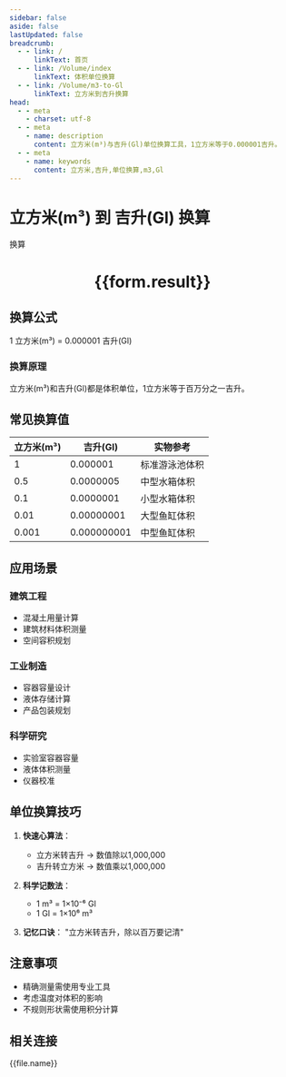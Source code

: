 ```yaml
---
sidebar: false
aside: false
lastUpdated: false
breadcrumb:
  - - link: /
      linkText: 首页
  - - link: /Volume/index
      linkText: 体积单位换算
  - - link: /Volume/m3-to-Gl
      linkText: 立方米到吉升换算
head:
  - - meta
    - charset: utf-8
  - - meta
    - name: description
      content: 立方米(m³)与吉升(Gl)单位换算工具，1立方米等于0.000001吉升。
  - - meta
    - name: keywords
      content: 立方米,吉升,单位换算,m3,Gl
---
```


# 立方米(m³) 到 吉升(Gl) 换算

<script setup>
import { onMounted, reactive, inject ,ref  } from 'vue'
import { NButton,NForm ,NFormItem,NInput,NInputNumber,NSelect,NCard,useMessage ,NGrid ,NGi } from 'naive-ui'
import { defineClientComponent } from 'vitepress'
import { Volume } from '../files';

const convert = inject('convert')
const formRef = ref(null);
const rules = {
  number:{
    required: true,
    type: 'number',
    trigger: "blur"
  }
}
const form = reactive({
  number:null,
  result:'',
  title:'立方米(m³)到吉升(Gl)换算'
})

const convertHandler = (e) => {
  e.preventDefault();
  formRef.value?.validate((errors)=>{
    if (!errors) {
      form.result = `${form.number} m³ = ${convert(form.number).from('m3').to('Gl')} Gl`
    }
  })
}
</script>

<n-form size="large" :model="form" ref='formRef' :rules="rules">
  <n-form-item label="数值" path="number">
    <n-input-number size="large" style="width:100%" :min="0" v-model:value="form.number" placeholder="请输入立方米数值" />
  </n-form-item>
  <n-form-item>
    <n-button type="info" style="width:100%" @click="convertHandler">换算</n-button>
  </n-form-item>
</n-form>
<n-card embedded :bordered="false" hoverable>
  <div style="text-align:center">
    <h1>{{form.result}}</h1>
  </div>
</n-card>

## 换算公式
1 立方米(m³) = 0.000001 吉升(Gl)

### 换算原理
立方米(m³)和吉升(Gl)都是体积单位，1立方米等于百万分之一吉升。

## 常见换算值
| 立方米(m³) | 吉升(Gl) | 实物参考                 |
|-----------|---------|--------------------------|
| 1         | 0.000001| 标准游泳池体积            |
| 0.5       | 0.0000005| 中型水箱体积              |
| 0.1       | 0.0000001| 小型水箱体积              |
| 0.01      | 0.00000001| 大型鱼缸体积              |
| 0.001     | 0.000000001| 中型鱼缸体积              |

## 应用场景
### 建筑工程
- 混凝土用量计算
- 建筑材料体积测量
- 空间容积规划

### 工业制造
- 容器容量设计
- 液体存储计算
- 产品包装规划

### 科学研究
- 实验室容器容量
- 液体体积测量
- 仪器校准

## 单位换算技巧
1. **快速心算法**：
   - 立方米转吉升 → 数值除以1,000,000
   - 吉升转立方米 → 数值乘以1,000,000

2. **科学记数法**：
   - 1 m³ = 1×10⁻⁶ Gl
   - 1 Gl = 1×10⁶ m³

3. **记忆口诀**：
   "立方米转吉升，除以百万要记清"

## 注意事项
- 精确测量需使用专业工具
- 考虑温度对体积的影响
- 不规则形状需使用积分计算

## 相关连接
<n-grid x-gap="12" :cols="2">
  <n-gi v-for="(file, index) in Volume" :key="index">
    <n-button
      text
      tag="a"
      :href="file.path"
      type="info"
    >
      {{file.name}}
    </n-button>
  </n-gi>
</n-grid>